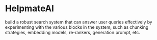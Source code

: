 # HelpmateAI
build a robust search system that can answer user queries effectively by experimenting with the various blocks in the system, such as chunking strategies, embedding models, re-rankers, generation prompt, etc.
